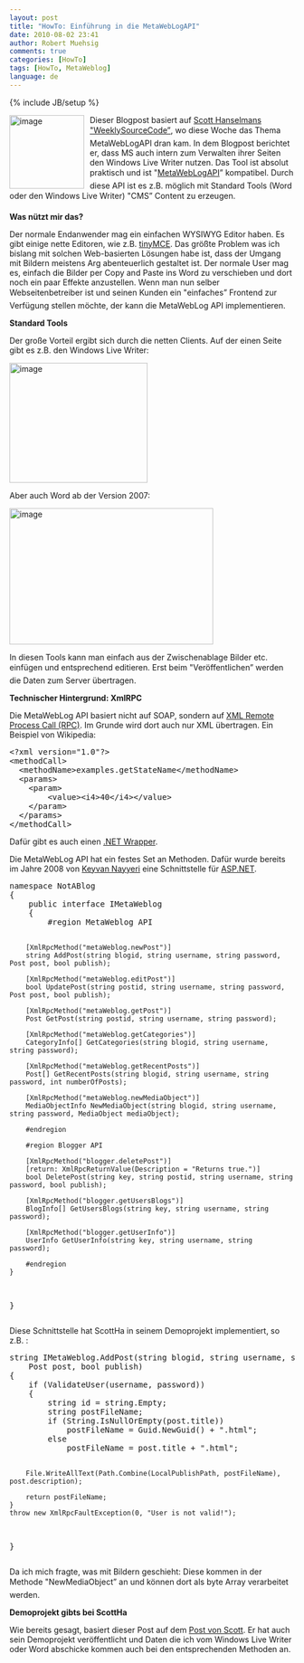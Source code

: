```yaml
---
layout: post
title: "HowTo: Einführung in die MetaWebLogAPI"
date: 2010-08-02 23:41
author: Robert Muehsig
comments: true
categories: [HowTo]
tags: [HowTo, MetaWeblog]
language: de
---
```

{% include JB/setup %}
<p><a href="{{BASE_PATH}}/assets/wp-images-de/image1015.png"><img style="border-bottom: 0px; border-left: 0px; margin: 0px 10px 0px 0px; display: inline; border-top: 0px; border-right: 0px" title="image" border="0" alt="image" align="left" src="{{BASE_PATH}}/assets/wp-images-de/image_thumb199.png" width="132" height="130" /></a>Dieser Blogpost basiert auf <a href="http://www.hanselman.com/blog/TheWeeklySourceCode55NotABlogALocalXMLRPCMetaWebLogEndpointThatLiesToWindowsLiveWriter.aspx">Scott Hanselmans "WeeklySourceCode”</a>, wo diese Woche das Thema MetaWebLogAPI dran kam. In dem Blogpost berichtet er, dass MS auch intern zum Verwalten ihrer Seiten den Windows Live Writer nutzen. Das Tool ist absolut praktisch und ist "<a href="http://www.xmlrpc.com/metaWeblogApi">MetaWebLogAPI</a>” kompatibel. Durch diese API ist es z.B. möglich mit Standard Tools (Word oder den Windows Live Writer) "CMS” Content zu erzeugen. </p>  <p></p>  <p><strong>Was nützt mir das?</strong></p>  <p>Der normale Endanwender mag ein einfachen WYSIWYG Editor haben. Es gibt einige nette Editoren, wie z.B. <a href="http://tinymce.moxiecode.com/">tinyMCE</a>. Das größte Problem was ich bislang mit solchen Web-basierten Lösungen habe ist, dass der Umgang mit Bildern meistens Arg abenteuerlich gestaltet ist. Der normale User mag es, einfach die Bilder per Copy and Paste ins Word zu verschieben und dort noch ein paar Effekte anzustellen. Wenn man nun selber Webseitenbetreiber ist und seinen Kunden ein "einfaches” Frontend zur Verfügung stellen möchte, der kann die MetaWebLog API implementieren.</p>  <p><strong>Standard Tools</strong></p>  <p>Der große Vorteil ergibt sich durch die netten Clients. Auf der einen Seite gibt es z.B. den Windows Live Writer:</p>  <p><a href="{{BASE_PATH}}/assets/wp-images-de/image1016.png"><img style="border-bottom: 0px; border-left: 0px; display: inline; border-top: 0px; border-right: 0px" title="image" border="0" alt="image" src="{{BASE_PATH}}/assets/wp-images-de/image_thumb200.png" width="244" height="212" /></a> </p>  <p>Aber auch Word ab der Version 2007:</p>  <p><a href="{{BASE_PATH}}/assets/wp-images-de/image1017.png"><img style="border-bottom: 0px; border-left: 0px; display: inline; border-top: 0px; border-right: 0px" title="image" border="0" alt="image" src="{{BASE_PATH}}/assets/wp-images-de/image_thumb201.png" width="360" height="241" /></a> </p>  <p>In diesen Tools kann man einfach aus der Zwischenablage Bilder etc. einfügen und entsprechend editieren. Erst beim "Veröffentlichen” werden die Daten zum Server übertragen. </p>  <p><strong>Technischer Hintergrund: XmlRPC</strong></p>  <p>Die MetaWebLog API basiert nicht auf SOAP, sondern auf <a href="http://en.wikipedia.org/wiki/XML-RPC">XML Remote Process Call (RPC)</a>. Im Grunde wird dort auch nur XML übertragen. Ein Beispiel von Wikipedia:</p>  <div style="padding-bottom: 0px; margin: 0px; padding-left: 0px; padding-right: 0px; display: inline; float: none; padding-top: 0px" id="scid:812469c5-0cb0-4c63-8c15-c81123a09de7:5ed26b03-4106-4330-afe6-721a70136cbc" class="wlWriterEditableSmartContent"><pre name="code" class="c#">&lt;?xml version="1.0"?&gt;
&lt;methodCall&gt;
  &lt;methodName&gt;examples.getStateName&lt;/methodName&gt;
  &lt;params&gt;
    &lt;param&gt;
        &lt;value&gt;&lt;i4&gt;40&lt;/i4&gt;&lt;/value&gt;
    &lt;/param&gt;
  &lt;/params&gt;
&lt;/methodCall&gt;</pre></div>

<p>Dafür gibt es auch einen <a href="http://xml-rpc.net/">.NET Wrapper</a>.</p>

<p>Die MetaWebLog API hat ein festes Set an Methoden. Dafür wurde bereits im Jahre 2008 von <a href="http://nayyeri.net/">Keyvan Nayyeri</a> eine Schnittstelle für <a href="http://nayyeri.net/implement-metaweblog-api-in-asp-net">ASP.NET</a>.</p>

<div style="padding-bottom: 0px; margin: 0px; padding-left: 0px; padding-right: 0px; display: inline; float: none; padding-top: 0px" id="scid:812469c5-0cb0-4c63-8c15-c81123a09de7:2a86c7ce-20ba-4243-a566-a83a4dd0c7c5" class="wlWriterEditableSmartContent"><pre name="code" class="c#">namespace NotABlog
{
    public interface IMetaWeblog
    {
        #region MetaWeblog API
 
        [XmlRpcMethod("metaWeblog.newPost")]
        string AddPost(string blogid, string username, string password, Post post, bool publish);
 
        [XmlRpcMethod("metaWeblog.editPost")]
        bool UpdatePost(string postid, string username, string password, Post post, bool publish);
 
        [XmlRpcMethod("metaWeblog.getPost")]
        Post GetPost(string postid, string username, string password);
 
        [XmlRpcMethod("metaWeblog.getCategories")]
        CategoryInfo[] GetCategories(string blogid, string username, string password);
 
        [XmlRpcMethod("metaWeblog.getRecentPosts")]
        Post[] GetRecentPosts(string blogid, string username, string password, int numberOfPosts);
 
        [XmlRpcMethod("metaWeblog.newMediaObject")]
        MediaObjectInfo NewMediaObject(string blogid, string username, string password, MediaObject mediaObject);
 
        #endregion
 
        #region Blogger API
 
        [XmlRpcMethod("blogger.deletePost")]
        [return: XmlRpcReturnValue(Description = "Returns true.")]
        bool DeletePost(string key, string postid, string username, string password, bool publish);
 
        [XmlRpcMethod("blogger.getUsersBlogs")]
        BlogInfo[] GetUsersBlogs(string key, string username, string password);
 
        [XmlRpcMethod("blogger.getUserInfo")]
        UserInfo GetUserInfo(string key, string username, string password);
 
        #endregion
    }
}</pre></div>

<p></p>

<p></p>

<p></p>

<p>Diese Schnittstelle hat ScottHa in seinem Demoprojekt implementiert, so z.B. :</p>

<div style="padding-bottom: 0px; margin: 0px; padding-left: 0px; padding-right: 0px; display: inline; float: none; padding-top: 0px" id="scid:812469c5-0cb0-4c63-8c15-c81123a09de7:d0a5bddf-d26c-45fe-bfb0-0c2c1a5d0e26" class="wlWriterEditableSmartContent"><pre name="code" class="c#">string IMetaWeblog.AddPost(string blogid, string username, string password,
    Post post, bool publish)
{
    if (ValidateUser(username, password))
    {
        string id = string.Empty;
        string postFileName;
        if (String.IsNullOrEmpty(post.title))
            postFileName = Guid.NewGuid() + ".html";
        else
            postFileName = post.title + ".html";
 
        File.WriteAllText(Path.Combine(LocalPublishPath, postFileName), post.description);
         
        return postFileName;
    }
    throw new XmlRpcFaultException(0, "User is not valid!");
}</pre></div>

<p>Da ich mich fragte, was mit Bildern geschieht: Diese kommen in der Methode "NewMediaObject” an und können dort als byte Array verarbeitet werden.</p>

<p><strong>Demoprojekt gibts bei ScottHa</strong></p>

<p>Wie bereits gesagt, basiert dieser Post auf dem <a href="http://www.hanselman.com/blog/TheWeeklySourceCode55NotABlogALocalXMLRPCMetaWebLogEndpointThatLiesToWindowsLiveWriter.aspx">Post von Scott</a>. Er hat auch sein Demoprojekt veröffentlicht und Daten die ich vom Windows Live Writer oder Word abschicke kommen auch bei den entsprechenden Methoden an.</p>
